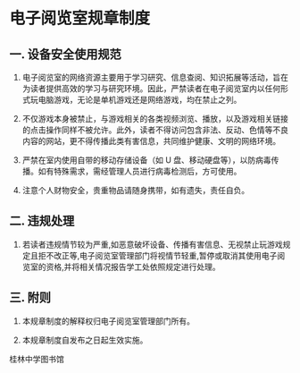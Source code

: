 #                       电子阅览室规章制度

## 一. 设备安全使用规范

1. 电子阅览室的网络资源主要用于学习研究、信息查阅、知识拓展等活动，旨在为读者提供高效的学习与研究环境。因此，严禁读者在电子阅览室内以任何形式玩电脑游戏，无论是单机游戏还是网络游戏，均在禁止之列。

2. 不仅游戏本身被禁止，与游戏相关的各类视频浏览、播放，以及游戏相关链接的点击操作同样不被允许。此外，读者不得访问包含非法、反动、色情等不良内容的网站，更不得传播此类有害信息，共同维护健康、文明的网络环境。

3. 严禁在室内使用自带的移动存储设备（如 U 盘、移动硬盘等），以防病毒传播。如有特殊需求，需经管理人员进行病毒检测后，方可使用。

4. 注意个人财物安全，贵重物品请随身携带，如有遗失，责任自负。

## 二. 违规处理

1. 若读者违规情节较为严重,如恶意破坏设备、传播有害信息、无视禁止玩游戏规定且拒不改正等,电子阅览室管理部门将视情节轻重,暂停或取消其使用电子阅览室的资格,并将相关情况报告学工处依照规定进行处理。

## 三. 附则

1. 本规章制度的解释权归电子阅览室管理部门所有。

2. 本规章制度自发布之日起生效实施。



桂林中学图书馆
